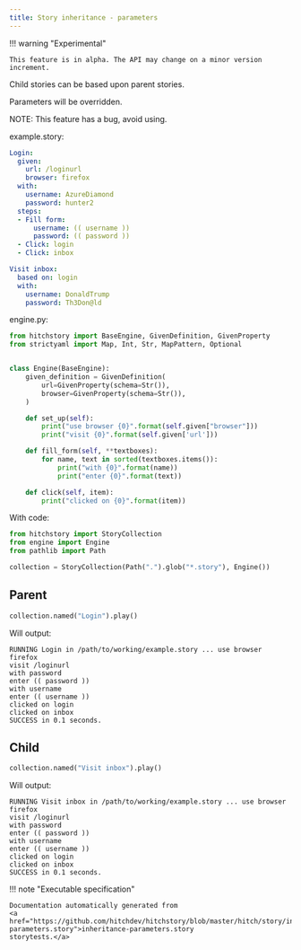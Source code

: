 ```yaml
---
title: Story inheritance - parameters
---
```



!!! warning "Experimental"

    This feature is in alpha. The API may change on a minor version increment.




Child stories can be based upon parent stories.

Parameters will be overridden.

NOTE: This feature has a bug, avoid using.




example.story:

```yaml
Login:
  given:
    url: /loginurl
    browser: firefox
  with:
    username: AzureDiamond
    password: hunter2
  steps:
  - Fill form:
      username: (( username ))
      password: (( password ))
  - Click: login
  - Click: inbox

Visit inbox:
  based on: login
  with:
    username: DonaldTrump
    password: Th3Don@ld
```
engine.py:

```python
from hitchstory import BaseEngine, GivenDefinition, GivenProperty
from strictyaml import Map, Int, Str, MapPattern, Optional


class Engine(BaseEngine):
    given_definition = GivenDefinition(
        url=GivenProperty(schema=Str()),
        browser=GivenProperty(schema=Str()),
    )

    def set_up(self):
        print("use browser {0}".format(self.given["browser"]))
        print("visit {0}".format(self.given['url']))

    def fill_form(self, **textboxes):
        for name, text in sorted(textboxes.items()):
            print("with {0}".format(name))
            print("enter {0}".format(text))

    def click(self, item):
        print("clicked on {0}".format(item))
```

With code:

```python
from hitchstory import StoryCollection
from engine import Engine
from pathlib import Path

collection = StoryCollection(Path(".").glob("*.story"), Engine())

```




## Parent







```python
collection.named("Login").play()
```

Will output:
```
RUNNING Login in /path/to/working/example.story ... use browser firefox
visit /loginurl
with password
enter (( password ))
with username
enter (( username ))
clicked on login
clicked on inbox
SUCCESS in 0.1 seconds.
```





## Child







```python
collection.named("Visit inbox").play()
```

Will output:
```
RUNNING Visit inbox in /path/to/working/example.story ... use browser firefox
visit /loginurl
with password
enter (( password ))
with username
enter (( username ))
clicked on login
clicked on inbox
SUCCESS in 0.1 seconds.
```










!!! note "Executable specification"

    Documentation automatically generated from 
    <a href="https://github.com/hitchdev/hitchstory/blob/master/hitch/story/inheritance-parameters.story">inheritance-parameters.story
    storytests.</a>

